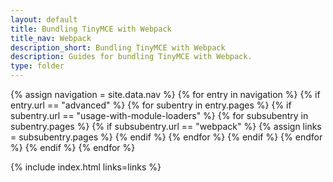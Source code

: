 ```yaml
---
layout: default
title: Bundling TinyMCE with Webpack
title_nav: Webpack
description_short: Bundling TinyMCE with Webpack
description: Guides for bundling TinyMCE with Webpack.
type: folder
---
```


{% assign navigation = site.data.nav %}
{% for entry in navigation %}
  {% if entry.url == "advanced" %}
    {% for subentry in entry.pages %}
      {% if subentry.url == "usage-with-module-loaders" %}
        {% for subsubentry in subentry.pages %}
          {% if subsubentry.url == "webpack" %}
            {% assign links = subsubentry.pages %}
          {% endif %}
        {% endfor %}
      {% endif %}
    {% endfor %}
  {% endif %}
{% endfor %}

{% include index.html links=links %}